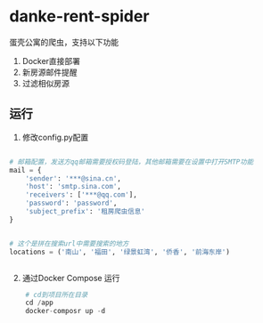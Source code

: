 # danke-rent-spider

蛋壳公寓的爬虫，支持以下功能

1. Docker直接部署
2. 新房源邮件提醒
3. 过滤相似房源


## 运行

1. 修改config.py配置

```py

# 邮箱配置，发送方qq邮箱需要授权码登陆，其他邮箱需要在设置中打开SMTP功能
mail = {
    'sender': '***@sina.cn',
    'host': 'smtp.sina.com',
    'receivers': ['***@qq.com'],
    'password': 'password',
    'subject_prefix': '租房爬虫信息'
}


# 这个是拼在搜索url中需要搜索的地方
locations = ('南山', '福田', '绿景虹湾', '侨香', '前海东岸')



```

2. 通过Docker Compose 运行

```py
    # cd到项目所在目录
    cd /app 
    docker-composr up -d
```

